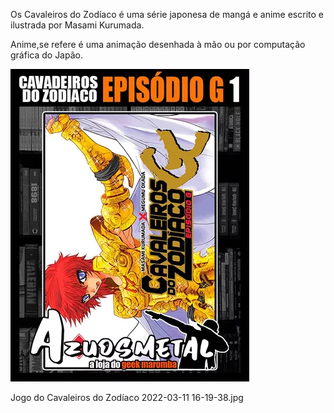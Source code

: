 Os Cavaleiros do Zodíaco é uma série japonesa de mangá e anime escrito e ilustrada por Masami Kurumada.

Anime,se refere é uma animação desenhada à mão ou por computação gráfica do Japão.

![](images/czodiaco_01.webp)

Jogo do Cavaleiros do Zodíaco
2022-03-11 16-19-38.jpg